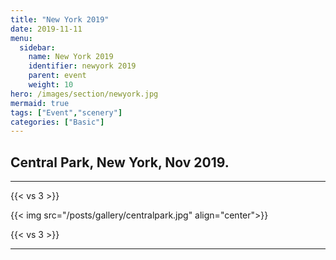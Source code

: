 ```yaml
---
title: "New York 2019"
date: 2019-11-11
menu:
  sidebar:
    name: New York 2019
    identifier: newyork 2019
    parent: event
    weight: 10
hero: /images/section/newyork.jpg
mermaid: true
tags: ["Event","scenery"]
categories: ["Basic"]
---
```

## Central Park, New York, Nov 2019.
---
{{< vs 3 >}}

{{< img src="/posts/gallery/centralpark.jpg" align="center">}}

{{< vs 3 >}}

---
